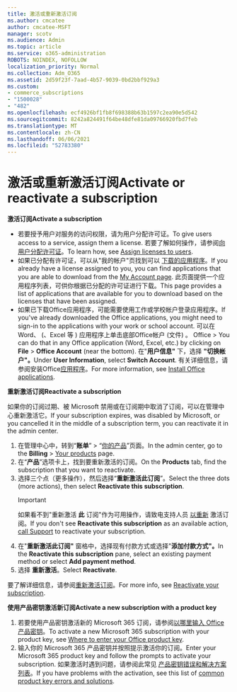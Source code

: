 ```yaml
---
title: 激活或重新激活订阅
ms.author: cmcatee
author: cmcatee-MSFT
manager: scotv
ms.audience: Admin
ms.topic: article
ms.service: o365-administration
ROBOTS: NOINDEX, NOFOLLOW
localization_priority: Normal
ms.collection: Adm_O365
ms.assetid: 2d59f23f-7aad-4b57-9039-0bd2bbf929a3
ms.custom:
- commerce_subscriptions
- "1500028"
- "482"
ms.openlocfilehash: ecf4926bf1fb8f698388b63b1597c2ea90e5d542
ms.sourcegitcommit: 8242a824491f64be48dfe81da09766920fbd7feb
ms.translationtype: MT
ms.contentlocale: zh-CN
ms.lasthandoff: 06/06/2021
ms.locfileid: "52783380"
---
```

# <a name="activate-or-reactivate-a-subscription"></a><span data-ttu-id="a46cd-102">激活或重新激活订阅</span><span class="sxs-lookup"><span data-stu-id="a46cd-102">Activate or reactivate a subscription</span></span>

<span data-ttu-id="a46cd-103">**激活订阅**</span><span class="sxs-lookup"><span data-stu-id="a46cd-103">**Activate a subscription**</span></span>

- <span data-ttu-id="a46cd-104">若要授予用户对服务的访问权限，请为用户分配许可证。</span><span class="sxs-lookup"><span data-stu-id="a46cd-104">To give users access to a service, assign them a license.</span></span> <span data-ttu-id="a46cd-105">若要了解如何操作，请参阅[向用户分配许可证](/microsoft-365/admin/manage/assign-licenses-to-users)。</span><span class="sxs-lookup"><span data-stu-id="a46cd-105">To learn how, see [Assign licenses to users](/microsoft-365/admin/manage/assign-licenses-to-users).</span></span>
- <span data-ttu-id="a46cd-106">如果已分配有许可证，可以从"我的帐户"页找到可以 [下载的应用程序](https://portal.office.com/account/#installs)。</span><span class="sxs-lookup"><span data-stu-id="a46cd-106">If you already have a license assigned to you, you can find applications that you are able to download from the [My Account page](https://portal.office.com/account/#installs).</span></span> <span data-ttu-id="a46cd-107">此页面提供一个应用程序列表，可供你根据已分配的许可证进行下载。</span><span class="sxs-lookup"><span data-stu-id="a46cd-107">This page provides a list of applications that are available for you to download based on the licenses that have been assigned.</span></span>
- <span data-ttu-id="a46cd-108">如果已下载Office应用程序，可能需要使用工作或学校帐户登录应用程序。</span><span class="sxs-lookup"><span data-stu-id="a46cd-108">If you've already downloaded the Office applications, you might need to sign-in to the applications with your work or school account.</span></span> <span data-ttu-id="a46cd-109">可以在 Word、 (、Excel 等 ) 应用程序上单击底部Office帐户 (文件) 。 Office   >  </span><span class="sxs-lookup"><span data-stu-id="a46cd-109">You can do that in any Office application (Word, Excel, etc.) by clicking on **File** > **Office Account** (near the bottom).</span></span> <span data-ttu-id="a46cd-110">在"**用户信息"** 下，选择 **"切换帐户"。**</span><span class="sxs-lookup"><span data-stu-id="a46cd-110">Under **User Information**, select **Switch Account**.</span></span> <span data-ttu-id="a46cd-111">有关详细信息，请参阅安装Office[应用程序](/microsoft-365/admin/setup/install-applications)。</span><span class="sxs-lookup"><span data-stu-id="a46cd-111">For more information, see [Install Office applications](/microsoft-365/admin/setup/install-applications).</span></span>

<span data-ttu-id="a46cd-112">**重新激活订阅**</span><span class="sxs-lookup"><span data-stu-id="a46cd-112">**Reactivate a subscription**</span></span>

<span data-ttu-id="a46cd-113">如果你的订阅过期、被 Microsoft 禁用或在订阅期中取消了订阅，可以在管理中心重新激活它。</span><span class="sxs-lookup"><span data-stu-id="a46cd-113">If your subscription expires, was disabled by Microsoft, or you cancelled it in the middle of a subscription term, you can reactivate it in the admin center.</span></span>
  
1. <span data-ttu-id="a46cd-114">在管理中心中，转到“**账单**” > “[你的产品](https://go.microsoft.com/fwlink/p/?linkid=842054)”页面。</span><span class="sxs-lookup"><span data-stu-id="a46cd-114">In the admin center, go to the **Billing** > [Your products](https://go.microsoft.com/fwlink/p/?linkid=842054) page.</span></span>
2. <span data-ttu-id="a46cd-115">在“**产品**”选项卡上，找到要重新激活的订阅。</span><span class="sxs-lookup"><span data-stu-id="a46cd-115">On the **Products** tab, find the subscription that you want to reactivate.</span></span>
3. <span data-ttu-id="a46cd-116">选择三个点（更多操作），然后选择“**重新激活此订阅**”。</span><span class="sxs-lookup"><span data-stu-id="a46cd-116">Select the three dots (more actions), then select **Reactivate this subscription**.</span></span>
    > [!IMPORTANT]
    > <span data-ttu-id="a46cd-117">如果看不到"重新激活 **此** 订阅"作为可用操作，请致电支持人员 [以重新](https://go.microsoft.com/fwlink/p/?linkid=518322) 激活订阅。</span><span class="sxs-lookup"><span data-stu-id="a46cd-117">If you don't see **Reactivate this subscription** as an available action, [call Support](https://go.microsoft.com/fwlink/p/?linkid=518322) to reactivate your subscription.</span></span>
4. <span data-ttu-id="a46cd-118">在"**重新激活此订阅"** 窗格中，选择现有付款方式或选择"**添加付款方式"。**</span><span class="sxs-lookup"><span data-stu-id="a46cd-118">In the **Reactivate this subscription** pane, select an existing payment method or select **Add payment method**.</span></span>
5. <span data-ttu-id="a46cd-119">选择 **重新激活**。</span><span class="sxs-lookup"><span data-stu-id="a46cd-119">Select **Reactivate**.</span></span>

<span data-ttu-id="a46cd-120">要了解详细信息，请参阅[重新激活订阅](/microsoft-365/commerce/subscriptions/reactivate-your-subscription)。</span><span class="sxs-lookup"><span data-stu-id="a46cd-120">For more info, see [Reactivate your subscription](/microsoft-365/commerce/subscriptions/reactivate-your-subscription).</span></span>

<span data-ttu-id="a46cd-121">**使用产品密钥激活新订阅**</span><span class="sxs-lookup"><span data-stu-id="a46cd-121">**Activate a new subscription with a product key**</span></span>

1. <span data-ttu-id="a46cd-122">若要使用产品密钥激活新的 Microsoft 365 订阅，请参阅[以哪里输入 Office 产品密钥](https://support.office.com/article/where-to-enter-your-office-product-key-0a82e5ae-739e-4b92-a6f4-2ec780c185db)。</span><span class="sxs-lookup"><span data-stu-id="a46cd-122">To activate a new Microsoft 365 subscription with your product key, see [Where to enter your Office product key](https://support.office.com/article/where-to-enter-your-office-product-key-0a82e5ae-739e-4b92-a6f4-2ec780c185db).</span></span>
2. <span data-ttu-id="a46cd-123">输入你的 Microsoft 365 产品密钥并按照提示激活你的订阅。</span><span class="sxs-lookup"><span data-stu-id="a46cd-123">Enter your Microsoft 365 product key and follow the prompts to activate your subscription.</span></span> <span data-ttu-id="a46cd-124">如果激活时遇到问题，请参阅此常见 [产品密钥错误和解决方案列表](/microsoft-365/commerce/product-key-errors-and-solutions)。</span><span class="sxs-lookup"><span data-stu-id="a46cd-124">If you have problems with the activation, see this list of [common product key errors and solutions](/microsoft-365/commerce/product-key-errors-and-solutions).</span></span>